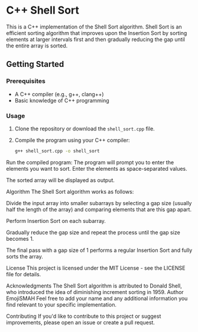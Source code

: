 # C++ Shell Sort

This is a C++ implementation of the Shell Sort algorithm. Shell Sort is an efficient sorting algorithm that improves upon the Insertion Sort by sorting elements at larger intervals first and then gradually reducing the gap until the entire array is sorted.

## Getting Started

### Prerequisites

- A C++ compiler (e.g., g++, clang++)
- Basic knowledge of C++ programming

### Usage

1. Clone the repository or download the `shell_sort.cpp` file.

2. Compile the program using your C++ compiler:

   ```bash
   g++ shell_sort.cpp -o shell_sort

Run the compiled program:
The program will prompt you to enter the elements you want to sort. Enter the elements as space-separated values.

The sorted array will be displayed as output.

Algorithm
The Shell Sort algorithm works as follows:

Divide the input array into smaller subarrays by selecting a gap size (usually half the length of the array) and comparing elements that are this gap apart.

Perform Insertion Sort on each subarray.

Gradually reduce the gap size and repeat the process until the gap size becomes 1.

The final pass with a gap size of 1 performs a regular Insertion Sort and fully sorts the array.

License
This project is licensed under the MIT License - see the LICENSE file for details.

Acknowledgments
The Shell Sort algorithm is attributed to Donald Shell, who introduced the idea of diminishing increment sorting in 1959.
Author
EmojiSMAH
Feel free to add your name and any additional information you find relevant to your specific implementation.

Contributing
If you'd like to contribute to this project or suggest improvements, please open an issue or create a pull request.